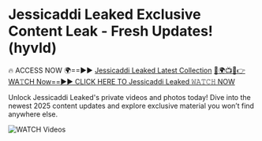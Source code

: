 # Jessicaddi Leaked Exclusive Content Leak - Fresh Updates! (hyvld)

🔥 ACCESS NOW 🌍==►► <a href="https://tinyurl.com/3fjeunct" rel="nofollow">Jessicaddi Leaked Latest Collection</a></h3>
[🔴🌍📺📱👉WA𝚃CH Now==►► CLICK HERE TO Jessicaddi Leaked 𝚆𝙰𝚃𝙲𝙷 NOW](https://tinyurl.com/3fjeunct)

Unlock Jessicaddi Leaked's private videos and photos today! Dive into the newest 2025 content updates and explore exclusive material you won’t find anywhere else.


<a href="https://tinyurl.com/3fjeunct" rel="nofollow" data-target="animated-image.originalLink"><img src="https://camo.githubusercontent.com/8a4f000d20f83aca3bf7ec5f350d767afa0574a8a352519fd8cfa583a6f93a33/68747470733a2f2f692e696d6775722e636f6d2f644a486b345a712e676966" alt="WATCH Videos" data-canonical-src="https://i.imgur.com/dJHk4Zq.gif" style="max-width: 100%; display: inline-block;" data-target="animated-image.originalImage"></a>
